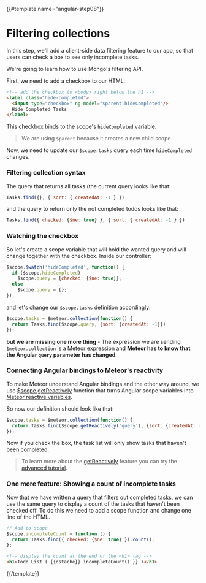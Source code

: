 {{#template name="angular-step08"}}

# Filtering collections

In this step, we'll add a client-side data filtering feature to our app, so that users can check a box to see only incomplete tasks.

We're going to learn how to use Mongo's filtering API.

First, we need to add a checkbox to our HTML:

```html
<!-- add the checkbox to <body> right below the h1 -->
<label class="hide-completed">
  <input type="checkbox" ng-model="$parent.hideCompleted"/>
  Hide Completed Tasks
</label>
```

This checkbox binds to the scope's `hideCompleted` variable.
> We are using `$parent` because it creates a new child scope.

Now, we need to update our `$scope.tasks` query each time `hideCompleted` changes.

### Filtering collection syntax

The query that returns all tasks (the current query looks like that:

```js
Tasks.find({}, { sort: { createdAt: -1 } })
```

and the query to return only the not completed todos looks like that:

```js
Tasks.find({ checked: {$ne: true} }, { sort: { createdAt: -1 } })
```

### Watching the checkbox

So let's create a scope variable that will hold the wanted query and will change together with the checkbox.
Inside our controller:

```js
$scope.$watch('hideCompleted', function() {
  if ($scope.hideCompleted)
    $scope.query = {checked: {$ne: true}};
  else
    $scope.query = {};
});
```

and let's change our `$scope.tasks` definition accordingly:
```js
$scope.tasks = $meteor.collection(function() {
  return Tasks.find($scope.query, {sort: {createdAt: -1}})
});
```

**but we are missing one more thing** - The expression we are sending `$meteor.collection` is a Meteor expression and
**Meteor has to know that the Angular `query` parameter has changed**.

### Connecting Angular bindings to Meteor's reactivity

To make Meteor understand Angular bindings and the other way around, we use [$scope.getReactively](http://http://angular-meteor.ru/api/getReactively) function that turns Angular
scope variables into [Meteor reactive variables](http://docs.meteor.com/#/full/reactivevar_pkg).

So now our definition should look like that:

```js
$scope.tasks = $meteor.collection(function() {
  return Tasks.find($scope.getReactively('query'), {sort: {createdAt: -1}})
});
```

Now if you check the box, the task list will only show tasks that haven't been completed.

> To learn more about the [getReactively](http://http://angular-meteor.ru/api/getReactively) feature
> you can try the [advanced tutorial](http://http://angular-meteor.ru/tutorial/step_12).

### One more feature: Showing a count of incomplete tasks

Now that we have written a query that filters out completed tasks, we can use the same query to display a count of the tasks that haven't been checked off. To do this we need to add a scope function and change one line of the HTML.

```js
// Add to scope
$scope.incompleteCount = function () {
  return Tasks.find({ checked: {$ne: true} }).count();
};
```

```html
<!-- display the count at the end of the <h1> tag -->
<h1>Todo List ( {{dstache}} incompleteCount() }} )</h1>
```

{{/template}}
